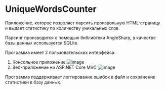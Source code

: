 # UniqueWordsCounter

Приложение, которое позволяет парсить произвольную HTML-страницу и выдает статистику по количеству уникальных слов.

Парсинг производится с помощью библиотеки AngleSharp, в качестве базы данных используется SQLite.

Программа имеет 2 пользовательских интерфейса:
1. Консольное приложение
![image](https://user-images.githubusercontent.com/13623013/130294642-18522b72-cb64-4380-93b4-e4bc5ff6b377.png)
2. Веб-приложение на ASP.NET Core MVC
![image](https://user-images.githubusercontent.com/13623013/130294473-c0b6f10b-de15-45fb-8715-f51727ad7580.png)

Программа поддерживает логгирование ошибок в файл и сохранение статистики в базу данных.
